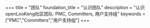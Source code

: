 +++
title = "团队"
foundation_title = "认识团队"
description = "认识openLooKeng社区团队: PMC, Committers, 用户支持组"
keywords = ["PMC","Committers","用户支持组"]
+++



